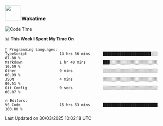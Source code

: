 ### <img src="https://media.giphy.com/media/VgCDAzcKvsR6OM0uWg/giphy.gif" width="50"> Wakatime

  <!--START_SECTION:waka-->
![Code Time](http://img.shields.io/badge/Code%20Time-1%2C531%20hrs%2018%20mins-blue)

📊 **This Week I Spent My Time On** 

```text
💬 Programming Languages: 
TypeScript               13 hrs 56 mins      ██████████████████████░░░   87.80 % 
Markdown                 1 hr 40 mins        ███░░░░░░░░░░░░░░░░░░░░░░   10.59 % 
Other                    9 mins              ░░░░░░░░░░░░░░░░░░░░░░░░░   00.99 % 
JSON                     4 mins              ░░░░░░░░░░░░░░░░░░░░░░░░░   00.51 % 
Git Config               0 secs              ░░░░░░░░░░░░░░░░░░░░░░░░░   00.07 % 

🔥 Editors: 
VS Code                  15 hrs 53 mins      █████████████████████████   100.00 % 
```


 Last Updated on 30/03/2025 10:02:18 UTC
<!--END_SECTION:waka-->
